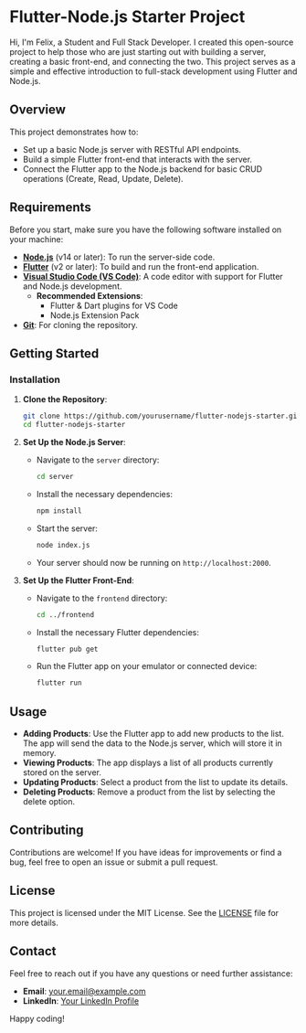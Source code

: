 # Flutter-Node.js Starter Project

Hi, I'm Felix, a Student and Full Stack Developer. I created this open-source project to help those who are just starting out with building a server, creating a basic front-end, and connecting the two. This project serves as a simple and effective introduction to full-stack development using Flutter and Node.js.

## Overview

This project demonstrates how to:

- Set up a basic Node.js server with RESTful API endpoints.
- Build a simple Flutter front-end that interacts with the server.
- Connect the Flutter app to the Node.js backend for basic CRUD operations (Create, Read, Update, Delete).

## Requirements

Before you start, make sure you have the following software installed on your machine:

- **[Node.js](https://nodejs.org/)** (v14 or later): To run the server-side code.
- **[Flutter](https://flutter.dev/docs/get-started/install)** (v2 or later): To build and run the front-end application.
- **[Visual Studio Code (VS Code)](https://code.visualstudio.com/)**: A code editor with support for Flutter and Node.js development.
  - **Recommended Extensions**:
    - Flutter & Dart plugins for VS Code
    - Node.js Extension Pack
- **[Git](https://git-scm.com/)**: For cloning the repository.

## Getting Started

### Installation

1. **Clone the Repository**:
   ```bash
   git clone https://github.com/yourusername/flutter-nodejs-starter.git
   cd flutter-nodejs-starter
   ```

2. **Set Up the Node.js Server**:
   - Navigate to the `server` directory:
     ```bash
     cd server
     ```
   - Install the necessary dependencies:
     ```bash
     npm install
     ```
   - Start the server:
     ```bash
     node index.js
     ```
   - Your server should now be running on `http://localhost:2000`.

3. **Set Up the Flutter Front-End**:
   - Navigate to the `frontend` directory:
     ```bash
     cd ../frontend
     ```
   - Install the necessary Flutter dependencies:
     ```bash
     flutter pub get
     ```
   - Run the Flutter app on your emulator or connected device:
     ```bash
     flutter run
     ```

## Usage

- **Adding Products**: Use the Flutter app to add new products to the list. The app will send the data to the Node.js server, which will store it in memory.
- **Viewing Products**: The app displays a list of all products currently stored on the server.
- **Updating Products**: Select a product from the list to update its details.
- **Deleting Products**: Remove a product from the list by selecting the delete option.

## Contributing

Contributions are welcome! If you have ideas for improvements or find a bug, feel free to open an issue or submit a pull request.

## License

This project is licensed under the MIT License. See the [LICENSE](LICENSE) file for more details.

## Contact

Feel free to reach out if you have any questions or need further assistance:
- **Email**: your.email@example.com
- **LinkedIn**: [Your LinkedIn Profile](https://www.linkedin.com/in/yourprofile/)

Happy coding!


